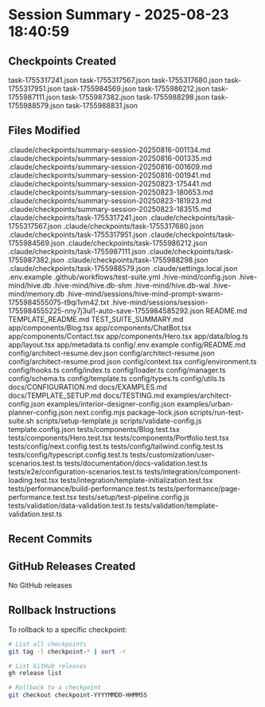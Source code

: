 # Session Summary - 2025-08-23 18:40:59

## Checkpoints Created
task-1755317241.json
task-1755317567.json
task-1755317680.json
task-1755317951.json
task-1755984569.json
task-1755986212.json
task-1755987111.json
task-1755987382.json
task-1755988298.json
task-1755988579.json
task-1755988831.json

## Files Modified
.claude/checkpoints/summary-session-20250816-001134.md
.claude/checkpoints/summary-session-20250816-001335.md
.claude/checkpoints/summary-session-20250816-001609.md
.claude/checkpoints/summary-session-20250816-001941.md
.claude/checkpoints/summary-session-20250823-175441.md
.claude/checkpoints/summary-session-20250823-180653.md
.claude/checkpoints/summary-session-20250823-181923.md
.claude/checkpoints/summary-session-20250823-183515.md
.claude/checkpoints/task-1755317241.json
.claude/checkpoints/task-1755317567.json
.claude/checkpoints/task-1755317680.json
.claude/checkpoints/task-1755317951.json
.claude/checkpoints/task-1755984569.json
.claude/checkpoints/task-1755986212.json
.claude/checkpoints/task-1755987111.json
.claude/checkpoints/task-1755987382.json
.claude/checkpoints/task-1755988298.json
.claude/checkpoints/task-1755988579.json
.claude/settings.local.json
.env.example
.github/workflows/test-suite.yml
.hive-mind/config.json
.hive-mind/hive.db
.hive-mind/hive.db-shm
.hive-mind/hive.db-wal
.hive-mind/memory.db
.hive-mind/sessions/hive-mind-prompt-swarm-1755984555075-t9qi1vm42.txt
.hive-mind/sessions/session-1755984555225-nny7j3ul1-auto-save-1755984585292.json
README.md
TEMPLATE_README.md
TEST_SUITE_SUMMARY.md
app/components/Blog.tsx
app/components/ChatBot.tsx
app/components/Contact.tsx
app/components/Hero.tsx
app/data/blog.ts
app/layout.tsx
app/metadata.ts
config/.env.example
config/README.md
config/architect-resume.dev.json
config/architect-resume.json
config/architect-resume.prod.json
config/context.tsx
config/environment.ts
config/hooks.ts
config/index.ts
config/loader.ts
config/manager.ts
config/schema.ts
config/template.ts
config/types.ts
config/utils.ts
docs/CONFIGURATION.md
docs/EXAMPLES.md
docs/TEMPLATE_SETUP.md
docs/TESTING.md
examples/architect-config.json
examples/interior-designer-config.json
examples/urban-planner-config.json
next.config.mjs
package-lock.json
scripts/run-test-suite.sh
scripts/setup-template.js
scripts/validate-config.js
template.config.json
tests/components/Blog.test.tsx
tests/components/Hero.test.tsx
tests/components/Portfolio.test.tsx
tests/config/next.config.test.ts
tests/config/tailwind.config.test.ts
tests/config/typescript.config.test.ts
tests/customization/user-scenarios.test.ts
tests/documentation/docs-validation.test.ts
tests/e2e/configuration-scenarios.test.ts
tests/integration/component-loading.test.tsx
tests/integration/template-initialization.test.tsx
tests/performance/build-performance.test.ts
tests/performance/page-performance.test.tsx
tests/setup/test-pipeline.config.js
tests/validation/data-validation.test.ts
tests/validation/template-validation.test.ts

## Recent Commits


## GitHub Releases Created
No GitHub releases

## Rollback Instructions
To rollback to a specific checkpoint:
```bash
# List all checkpoints
git tag -l checkpoint-* | sort -r

# List GitHub releases
gh release list

# Rollback to a checkpoint
git checkout checkpoint-YYYYMMDD-HHMMSS
```
